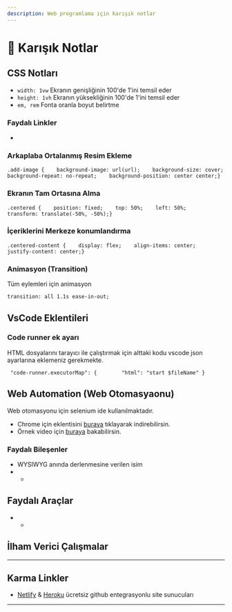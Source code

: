 ```yaml
---
description: Web programlama için karışık notlar
---
```


# 🥴 Karışık Notlar

## CSS Notları <a id="css-notlari"></a>

* `width: 1vw` Ekranın genişliğinin 100'de 1'ini temsil eder
* `height: 1vh` Ekranın yüksekliğinin 100'de 1'ini temsil eder
* `em, rem` Fonta oranla boyut belirtme

### Faydalı Linkler <a id="faydali-linkler"></a>

* 
### Arkaplaba Ortalanmış Resim Ekleme <a id="arkaplaba-ortalanmis-resim-ekleme"></a>

```text
.add-image {    background-image: url(url);    background-size: cover;     background-repeat: no-repeat;    background-position: center center;}
```

### Ekranın Tam Ortasına Alma <a id="ekranin-tam-ortasina-alma"></a>

```text
.centered {    position: fixed;    top: 50%;    left: 50%;    transform: translate(-50%, -50%);}
```

### İçeriklerini Merkeze konumlandırma <a id="iceriklerini-merkeze-konumlandirma"></a>

```text
.centered-content {    display: flex;    align-items: center;    justify-content: center;}
```

### Animasyon \(Transition\) <a id="animasyon-transition"></a>

Tüm eylemleri için animasyon

```text
transition: all 1.1s ease-in-out;
```

## VsCode Eklentileri <a id="vscode-eklentileri"></a>

### Code runner ek ayarı <a id="code-runner-ek-ayari"></a>

HTML dosyalarını tarayıcı ile çalıştırmak için alttaki kodu vscode json ayarlarına eklemeniz gerekmekte.

```text
 "code-runner.executorMap": {        "html": "start $fileName" }
```

## Web Automation \(Web Otomasyaonu\) <a id="web-automation-web-otomasyaonu"></a>

Web otomasyonu için selenium ide kullanılmaktadır.

* Chrome için eklentisini [buraya](https://chrome.google.com/webstore/detail/selenium-ide/mooikfkahbdckldjjndioackbalphokd) tıklayarak indirebilirsin.
* Örnek video için [buraya](https://www.youtube.com/watch?v=4I7xay_NV8A) bakabilirsin.

### Faydalı Bileşenler <a id="faydali-bilesenler"></a>

* WYSIWYG anında derlenmesine verilen isim
* * 
## Faydalı Araçlar <a id="faydali-araclar"></a>

* * 
## İlham Verici Çalışmalar <a id="ilham-verici-calismalar"></a>

* * * 
## Karma Linkler <a id="karma-linkler"></a>

* ​[Netlify](https://app.netlify.com/) & [Heroku](https://www.heroku.com/) ücretsiz github entegrasyonlu site sunucuları
* * * * 

